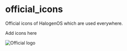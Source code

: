# official_icons
Official icons of HalogenOS which are used everywhere.

Add icons here

![Official logo](https://raw.githubusercontent.com/HalogenOS/official_icons/master/logo/1/icon-black.png)
